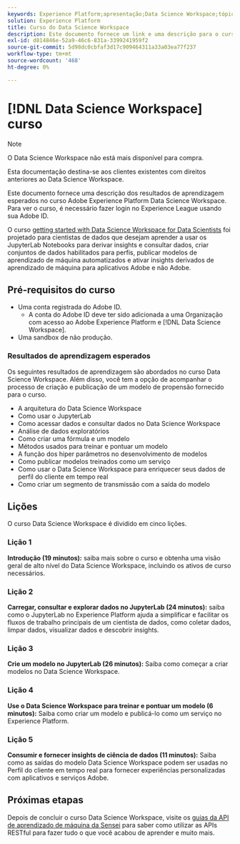 ```yaml
---
keywords: Experience Platform;apresentação;Data Science Workspace;tópicos populares;curso de ciência de dados;curso;dsw
solution: Experience Platform
title: Curso do Data Science Workspace
description: Este documento fornece um link e uma descrição para o curso Adobe Experience Platform Data Science Workspace.
exl-id: d814846e-52a9-46c6-831a-3399241959f2
source-git-commit: 5d98dc0cbfaf3d17c909464311a33a03ea77f237
workflow-type: tm+mt
source-wordcount: '468'
ht-degree: 0%

---
```



# [!DNL Data Science Workspace] curso

>[!NOTE]
>
>O Data Science Workspace não está mais disponível para compra.
>
>Esta documentação destina-se aos clientes existentes com direitos anteriores ao Data Science Workspace.

Este documento fornece uma descrição dos resultados de aprendizagem esperados no curso Adobe Experience Platform Data Science Workspace. Para ver o curso, é necessário fazer login no Experience League usando sua Adobe ID.

O curso [getting started with Data Science Workspace for Data Scientists](https://experienceleague.adobe.com/?lang=pt-br&recommended=ExperiencePlatform-U-1-2021.1.dsw&amp;lang=pt-BR) foi projetado para cientistas de dados que desejam aprender a usar os JupyterLab Notebooks para derivar insights e consultar dados, criar conjuntos de dados habilitados para perfis, publicar modelos de aprendizado de máquina automatizados e ativar insights derivados de aprendizado de máquina para aplicativos Adobe e não Adobe.

## Pré-requisitos do curso

- Uma conta registrada do Adobe ID.
   - A conta do Adobe ID deve ter sido adicionada a uma Organização com acesso ao Adobe Experience Platform e [!DNL Data Science Workspace].
- Uma sandbox de não produção.

### Resultados de aprendizagem esperados

Os seguintes resultados de aprendizagem são abordados no curso Data Science Workspace. Além disso, você tem a opção de acompanhar o processo de criação e publicação de um modelo de propensão fornecido para o curso.

- A arquitetura do Data Science Workspace
- Como usar o JupyterLab
- Como acessar dados e consultar dados no Data Science Workspace
- Análise de dados exploratórios
- Como criar uma fórmula e um modelo
- Métodos usados para treinar e pontuar um modelo
- A função dos hiper parâmetros no desenvolvimento de modelos
- Como publicar modelos treinados como um serviço
- Como usar o Data Science Workspace para enriquecer seus dados de perfil do cliente em tempo real
- Como criar um segmento de transmissão com a saída do modelo

## Lições

O curso Data Science Workspace é dividido em cinco lições.

### Lição 1

**Introdução (19 minutos):** saiba mais sobre o curso e obtenha uma visão geral de alto nível do Data Science Workspace, incluindo os ativos de curso necessários.

### Lição 2

**Carregar, consultar e explorar dados no JupyterLab (24 minutos):** saiba como o JupyterLab no Experience Platform ajuda a simplificar e facilitar os fluxos de trabalho principais de um cientista de dados, como coletar dados, limpar dados, visualizar dados e descobrir insights.

### Lição 3

**Crie um modelo no JupyterLab (26 minutos):** Saiba como começar a criar modelos no Data Science Workspace.

### Lição 4

**Use o Data Science Workspace para treinar e pontuar um modelo (6 minutos):** Saiba como criar um modelo e publicá-lo como um serviço no Experience Platform.

### Lição 5

**Consumir e fornecer insights de ciência de dados (11 minutos):** Saiba como as saídas do modelo Data Science Workspace podem ser usadas no Perfil do cliente em tempo real para fornecer experiências personalizadas com aplicativos e serviços Adobe.

## Próximas etapas

Depois de concluir o curso Data Science Workspace, visite os [guias da API de aprendizado de máquina da Sensei](./api/getting-started.md) para saber como utilizar as APIs RESTful para fazer tudo o que você acabou de aprender e muito mais.



